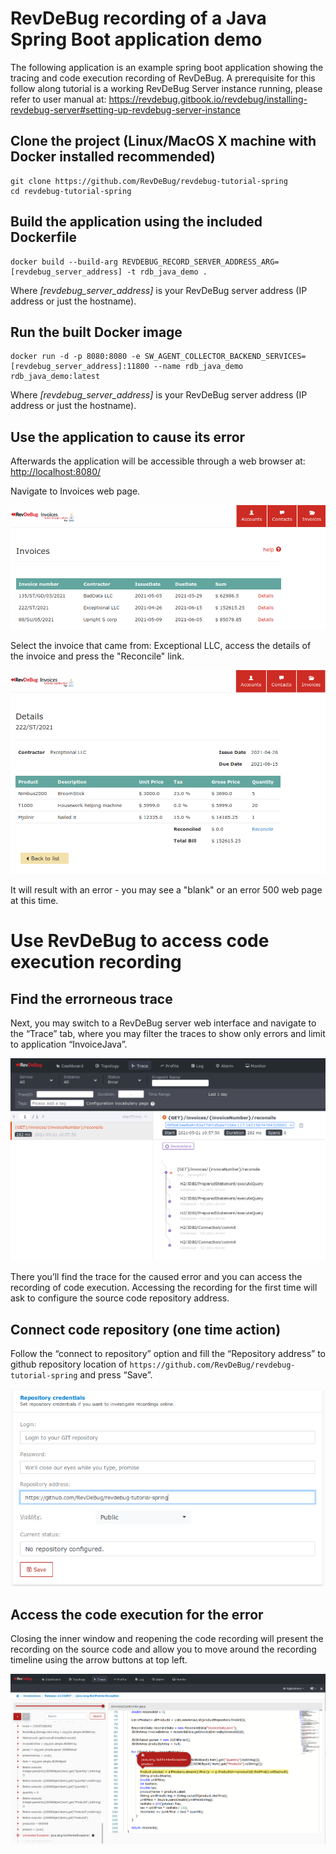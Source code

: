 # RevDeBug recording of a Java Spring Boot application demo
The following application is an example spring boot application showing the tracing and code execution recording of RevDeBug.
A prerequisite for this follow along tutorial is a working RevDeBug Server instance running, please refer to user manual at: <https://revdebug.gitbook.io/revdebug/installing-revdebug-server#setting-up-revdebug-server-instance>
## Clone the project (Linux/MacOS X machine with Docker installed recommended)

```
git clone https://github.com/RevDeBug/revdebug-tutorial-spring
cd revdebug-tutorial-spring
```

## Build the application using the included Dockerfile

```
docker build --build-arg REVDEBUG_RECORD_SERVER_ADDRESS_ARG=[revdebug_server_address] -t rdb_java_demo .
```

Where *[revdebug_server_address]* is your RevDeBug server address (IP address or just the hostname).

## Run the built Docker image

```
docker run -d -p 8080:8080 -e SW_AGENT_COLLECTOR_BACKEND_SERVICES=[revdebug_server_address]:11800 --name rdb_java_demo rdb_java_demo:latest
```

Where *[revdebug_server_address]* is your RevDeBug server address (IP address or just the hostname).

## Use the application to cause its error

Afterwards the application will be accessible through a web browser at: <http://localhost:8080/>

Navigate to Invoices web page.

![Demo application web page](./demo_screens_java/web-app.png)


Select the invoice that came from: Exceptional LLC, access the details of the invoice and press the "Reconcile" link.

![Demo application web page](./demo_screens_java/web-app-details.png)

It will result with an error - you may see a "blank" or an error 500 web page at this time.

# Use RevDeBug to access code execution recording

## Find the errorneous trace
Next, you may switch to a RevDeBug server web interface and navigate to the “Trace” tab, where you may filter the traces to show only errors and limit to application “InvoiceJava”. 

![Demo application web page](./demo_screens_java/trace.png)

There you’ll find the trace for the caused error and you can access the recording of code execution. Accessing the recording for the first time will ask to configure the source code repository address.

## Connect code repository (one time action)

Follow the “connect to repository” option and fill the “Repository address” to github repository location of  ```https://github.com/RevDeBug/revdebug-tutorial-spring``` and press “Save”.

![Demo application web page](./demo_screens_java/repository.png)

## Access the code execution for the error
Closing the inner window and reopening the code recording will present the recording on the source code and allow you to move around the recording timeline using the arrow buttons at top left.

![Demo application web page](./demo_screens_java/code-recording.png)

